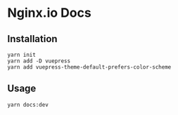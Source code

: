 # Nginx.io Docs

## Installation

```
yarn init
yarn add -D vuepress
yarn add vuepress-theme-default-prefers-color-scheme
```

## Usage

```
yarn docs:dev
```